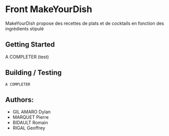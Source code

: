 # Front MakeYourDish

MakeYourDish propose des recettes de plats et de cocktails en fonction des ingrédients stipulé

## Getting Started

A COMPLETER (test)

## Building / Testing

```
A COMPLETER
```

## Authors:

- GIL AMARO Dylan
- MARQUET Pierre
- BIDAULT Romain
- RIGAL Geoffrey
